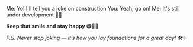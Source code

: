 Me: Yo! I'll tell you a joke on construction
You: Yeah, go on!
Me: It's still under development 🤣😂

**Keep that smile and stay happy 😄👷‍♂️**

_P.S. Never stop joking — it’s how you lay foundations for a great day! 🛠️✨_